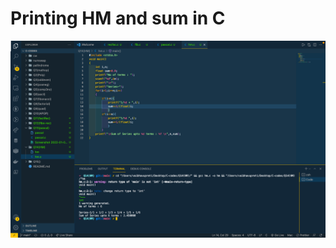 # Printing HM and sum in C

![](https://github.com/VaibhavUpreti/C-codes/blob/main/Q14(HM)/Screenshot%202022-01-07%20at%2011.55.47%20AM.png)

